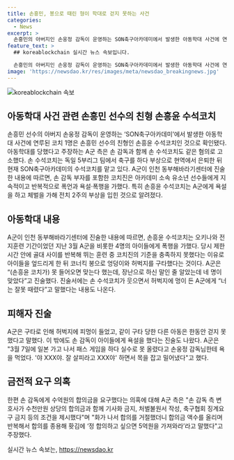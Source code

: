 ```yaml
---
title: 손흥민, 봉으로 때린 형이 학대로 걷지 못하는 사건
categories:
  - News
excerpt: >
  손흥민의 아버지인 손웅정 감독이 운영하는 SON축구아카데미에서 발생한 아동학대 사건에 연루된 코치 1명이 손흥민의 친형인 손흥윤 수석코치로 확인됐다. A군은 손 감독과 함께 손 수석코치도 같은 혐의로 고소했다. 손 수석코치는 아카데미 소속 유소년 선수들에게 폭언, 욕설 및 폭행을 했으며, 특히 이에 대한 구체적인 내용이 진술서에 담겨있다. A군은 구타로 인해 부상을 입었고, 다른 아동도 피해를 입었다고 진술했다. 또한 손 감독에게 수억원의 합의금을 요구했다는 의혹이 제기되었는데, A군은 이를 부인하고 있다.
feature_text: >
  ## koreablockchain 실시간 뉴스 속보입니다.

  손흥민의 아버지인 손웅정 감독이 운영하는 SON축구아카데미에서 발생한 아동학대 사건에 연루된 코치 1명이 손흥민의 친형인 손흥윤 수석코치로 확인됐다. A군은 손 감독과 함께 손 수석코치도 같은 혐의로 고소했다. 손 수석코치는 아카데미 소속 유소년 선수들에게 폭언, 욕설 및 폭행을 했으며, 특히 이에 대한 구체적인 내용이 진술서에 담겨있다. A군은 구타로 인해 부상을 입었고, 다른 아동도 피해를 입었다고 진술했다. 또한 손 감독에게 수억원의 합의금을 요구했다는 의혹이 제기되었는데, A군은 이를 부인하고 있다.
image: 'https://newsdao.kr/res/images/meta/newsdao_breakingnews.jpg'
---
```


<p><img src="https://newsdao.kr/res/images/meta/newsdao_breakingnews.jpg" alt="koreablockchain 속보" /></p>

<h2 data-ke-size="size26">아동학대 사건 관련 손흥민 선수의 친형 손흥윤 수석코치</h2>

<p data-ke-size="size16">손흥민 선수의 아버지 손웅정 감독이 운영하는 ‘SON축구아카데미’에서 발생한 아동학대 사건에 연루된 코치 1명은 손흥민 선수의 친형인 손흥윤 수석코치인 것으로 확인됐다. 아동학대를 당했다고 주장하는 A군 측은 손 감독과 함께 손 수석코치도 같은 혐의로 고소했다. 손 수석코치는 독일 5부리그 팀에서 축구를 하다 부상으로 현역에서 은퇴한 뒤 현재 SON축구아카데미의 수석코치를 맡고 있다. A군이 인천 동부해바라기센터에 진술한 내용에 따르면, 손 감독 부자를 포함한 코치진은 아카데미 소속 유소년 선수들에게 지속적이고 반복적으로 폭언과 욕설·폭행을 가했다. 특히 손흥윤 수석코치는 A군에게 욕설을 하고 체벌을 가해 전치 2주의 부상을 입힌 것으로 알려졌다.</p>

<h2 data-ke-size="size26">아동학대 내용</h2>

<p data-ke-size="size16">A군이 인천 동부해바라기센터에 진술한 내용에 따르면, 손흥윤 수석코치는 오키나와 전지훈련 기간이었던 지난 3월 A군을 비롯한 4명의 아이들에게 폭행을 가했다. 당시 제한시간 안에 골대 사이를 반복해 뛰는 훈련 중 코치진의 기준을 충족하지 못했다는 이유로 아이들을 엎드리게 한 뒤 코너킥 봉으로 엉덩이와 허벅지를 구타했다는 것이다. A군은 “(손흥윤 코치가) 못 들어오면 맞는다 했는데, 장난으로 하신 말인 줄 알았는데 네 명이 맞았다”고 진술했다. 진술서에는 손 수석코치가 웃으면서 허벅지에 멍이 든 A군에게 “너는 잘못 때렸다”고 말했다는 내용도 나온다.</p>

<h2 data-ke-size="size26">피해자 진술</h2>

<p data-ke-size="size16">A군은 구타로 인해 허벅지에 피멍이 들었고, 같이 구타 당한 다른 아동은 한동안 걷지 못했다고 말했다. 이 밖에도 손 감독이 아이들에게 욕설을 했다는 진술도 나왔다. A군은 "3월 7일에 일본 가고 나서 패스 게임을 하다 실수로 못 올렸다고 손웅정 감독님한테 욕을 먹었다. '야 XXX야. 잘 살피라고 XXX야' 하면서 목을 잡고 밀어냈다"고 했다.</p>

<h2 data-ke-size="size26">금전적 요구 의혹</h2>

<p data-ke-size="size16">한편 손 감독에게 수억원의 합의금을 요구했다는 의혹에 대해 A군 측은 "손 감독 측 변호사가 수천만원 상당의 합의금과 함께 기사화 금지, 처벌불원서 작성, 축구협회 징계요구 금지 등의 조건을 제시했다"며 "화가 나서 합의를 거절했더니 합의금 액수를 올리며 반복해서 합의를 종용해 홧김에 ‘정 합의하고 싶으면 5억원을 가져와라’라고 말했다"고 주장했다.</p>
실시간 뉴스 속보는, <a href="https://newsdao.kr" rel="dofollow">https://newsdao.kr</a>


